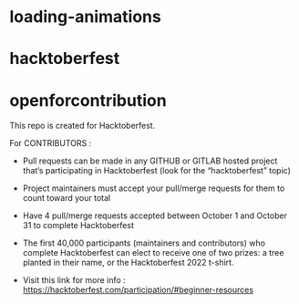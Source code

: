 # loading-animations
# hacktoberfest
# openforcontribution

This repo is created for Hacktoberfest.

For CONTRIBUTORS :

  - Pull requests can be made in any GITHUB or GITLAB hosted project that’s participating in Hacktoberfest (look for the “hacktoberfest” topic)

  - Project maintainers must accept your pull/merge requests for them to count toward your total

  - Have 4 pull/merge requests accepted between October 1 and October 31 to complete Hacktoberfest

  - The first 40,000 participants (maintainers and contributors) who complete Hacktoberfest can elect to receive one of two prizes: a tree planted in their name, or the Hacktoberfest 2022 t-shirt.

  - Visit this link for more info : https://hacktoberfest.com/participation/#beginner-resources

